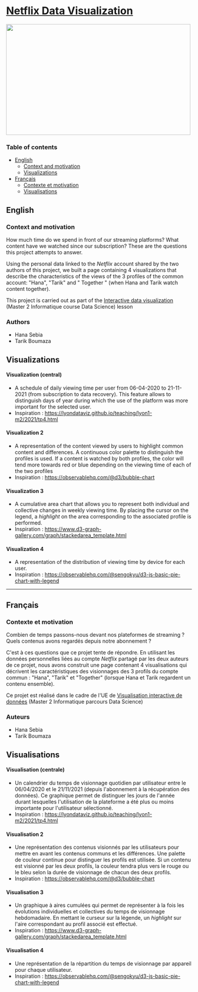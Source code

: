 # [Netflix Data Visualization]([https://boumaza-sebia.github.io/dataviz-netflix/](https://boumaza-sebia.github.io/dataviz-netflix/))

<img src="https://raw.githubusercontent.com/wiki/boumaza-sebia/dataviz-netflix/img/netflix-dataviz.png" width="500" height="300" />

### Table of contents

- [English](#english)
	- [Context and motivation ](context)
	- [Visualizations](visualizations)
- [Français](#francais)
	- [Contexte et motivation](contexte)
	- [Visualisations](visualisations)


## English <a name="english"></a>  

### Context and motivation <a name="context"></a>

How much time do we spend in front of our streaming platforms? What content have we watched since our subscription? These are the questions this project attempts to answer.

Using the personal data linked to the *Netflix* account shared by the two authors of this project, we built a page containing 4 visualizations that describe the characteristics of the views of the 3 profiles of the common account: "Hana", "Tarik" and " Together " (when Hana and Tarik watch content together).

This project is carried out as part of the [Interactive data visualization]([https://lyondataviz.github.io/teaching/lyon1-m2/2021](https://lyondataviz.github.io/teaching/lyon1-m2/2021)) (Master 2 Informatique course Data Science) lesson


### Authors
- Hana Sebia
- Tarik Boumaza


## Visualizations <a name="visualizations"></a>

#### Visualization (central)

- A schedule of daily viewing time per user from 06-04-2020 to 21-11-2021 (from subscription to data recovery). This feature allows to distinguish days of year during which the use of the platform was more important for the selected user.
- Inspiration : https://lyondataviz.github.io/teaching/lyon1-m2/2021/tp4.html


#### Visualization 2

- A representation of the content viewed by users to highlight common content and differences. A continuous color palette to distinguish the profiles is used. If a content is watched by both profiles, the color will tend more towards red or blue depending on the viewing time of each of the two profiles
- Inspiration : https://observablehq.com/@d3/bubble-chart


#### Visualization 3

- A cumulative area chart that allows you to represent both individual and collective changes in weekly viewing time. By placing the cursor on the legend, a *highlight* on the area corresponding to the associated profile is performed.
- Inspiration : https://www.d3-graph-gallery.com/graph/stackedarea_template.html


#### Visualization 4

- A representation of the distribution of viewing time by device for each user.
- Inspiration : https://observablehq.com/@sengokyu/d3-js-basic-pie-chart-with-legend


--------------------------------------------

## Français <a name="francais"></a>

### Contexte et motivation <a name="contexte"></a>

Combien de temps passons-nous devant nos plateformes de streaming ? Quels contenus avons regardés depuis notre abonnement ?

C'est à ces questions que ce projet tente de répondre. En utilisant les données personnelles liées au compte *Netflix* partagé par les deux auteurs de ce projet, nous avons construit une page contenant 4 visualisations qui décrivent les caractéristiques des visionnages des 3 profils du compte commun : "Hana", "Tarik" et "Together" (lorsque Hana et Tarik regardent un contenu ensemble).

Ce projet est réalisé dans le cadre de l'UE de [Visualisation interactive de données]([https://lyondataviz.github.io/teaching/lyon1-m2/2021](https://lyondataviz.github.io/teaching/lyon1-m2/2021)) (Master 2 Informatique parcours Data Science)


### Auteurs
- Hana Sebia
- Tarik Boumaza

## Visualisations <a name="visualisations"></a>

#### Visualisation (centrale)

- Un calendrier du temps de visionnage quotidien par utilisateur entre le 06/04/2020 et le 21/11/2021 (depuis l'abonnement à la récupération des données). Ce graphique permet de distinguer les jours de l'année durant lesquelles l'utilisation de la plateforme a été plus ou moins importante pour l'utilisateur sélectionné.
- Inspiration : https://lyondataviz.github.io/teaching/lyon1-m2/2021/tp4.html

#### Visualisation 2
- Une représentation des contenus visionnés par les utilisateurs pour mettre en avant les contenus communs et les différences. Une palette de couleur continue pour distinguer les profils est utilisée. Si un contenu est visionné par les deux profils, la couleur tendra plus vers le rouge ou le bleu selon la durée de visionnage de chacun des deux profils.
- Inspiration : https://observablehq.com/@d3/bubble-chart

#### Visualisation 3
- Un graphique à aires cumulées qui permet de représenter à la fois les évolutions individuelles et collectives du temps de visionnage hebdomadaire. En mettant le curseur sur la légende, un *highlight* sur l'aire correspondant au profil associé est effectué.
- Inspiration : https://www.d3-graph-gallery.com/graph/stackedarea_template.html

#### Visualisation 4
- Une représentation de la répartition du temps de visionnage par appareil pour chaque utilisateur.
- Inspiration : https://observablehq.com/@sengokyu/d3-js-basic-pie-chart-with-legend
